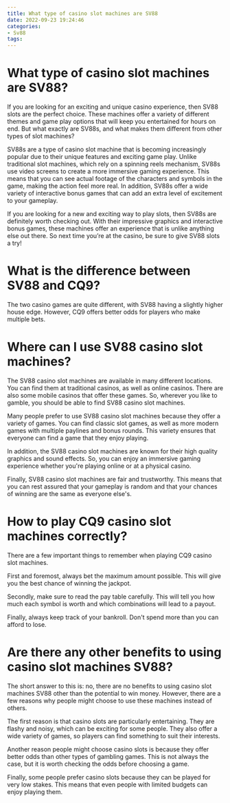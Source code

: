 ```yaml
---
title: What type of casino slot machines are SV88
date: 2022-09-23 19:24:46
categories:
- Sv88
tags:
---
```



#  What type of casino slot machines are SV88?

If you are looking for an exciting and unique casino experience, then SV88 slots are the perfect choice. These machines offer a variety of different themes and game play options that will keep you entertained for hours on end. But what exactly are SV88s, and what makes them different from other types of slot machines?

SV88s are a type of casino slot machine that is becoming increasingly popular due to their unique features and exciting game play. Unlike traditional slot machines, which rely on a spinning reels mechanism, SV88s use video screens to create a more immersive gaming experience. This means that you can see actual footage of the characters and symbols in the game, making the action feel more real. In addition, SV88s offer a wide variety of interactive bonus games that can add an extra level of excitement to your gameplay.

If you are looking for a new and exciting way to play slots, then SV88s are definitely worth checking out. With their impressive graphics and interactive bonus games, these machines offer an experience that is unlike anything else out there. So next time you’re at the casino, be sure to give SV88 slots a try!

#  What is the difference between SV88 and CQ9?



The two casino games are quite different, with SV88 having a slightly higher house edge. However, CQ9 offers better odds for players who make multiple bets.

#  Where can I use SV88 casino slot machines?

The SV88 casino slot machines are available in many different locations. You can find them at traditional casinos, as well as online casinos. There are also some mobile casinos that offer these games. So, wherever you like to gamble, you should be able to find SV88 casino slot machines.

Many people prefer to use SV88 casino slot machines because they offer a variety of games. You can find classic slot games, as well as more modern games with multiple paylines and bonus rounds. This variety ensures that everyone can find a game that they enjoy playing.

In addition, the SV88 casino slot machines are known for their high quality graphics and sound effects. So, you can enjoy an immersive gaming experience whether you're playing online or at a physical casino.

Finally, SV88 casino slot machines are fair and trustworthy. This means that you can rest assured that your gameplay is random and that your chances of winning are the same as everyone else's.

#  How to play CQ9 casino slot machines correctly?

There are a few important things to remember when playing CQ9 casino slot machines.

First and foremost, always bet the maximum amount possible. This will give you the best chance of winning the jackpot.

Secondly, make sure to read the pay table carefully. This will tell you how much each symbol is worth and which combinations will lead to a payout.

Finally, always keep track of your bankroll. Don't spend more than you can afford to lose.

#  Are there any other benefits to using casino slot machines SV88?

The short answer to this is: no, there are no benefits to using casino slot machines SV88 other than the potential to win money. However, there are a few reasons why people might choose to use these machines instead of others.

The first reason is that casino slots are particularly entertaining. They are flashy and noisy, which can be exciting for some people. They also offer a wide variety of games, so players can find something to suit their interests.

Another reason people might choose casino slots is because they offer better odds than other types of gambling games. This is not always the case, but it is worth checking the odds before choosing a game.

Finally, some people prefer casino slots because they can be played for very low stakes. This means that even people with limited budgets can enjoy playing them.